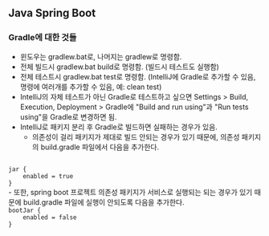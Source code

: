 ## Java Spring Boot

### Gradle에 대한 것들

* 윈도우는 gradlew.bat로, 나머지는 gradlew로 명령함.
* 전체 빌드시 gradlew.bat build로 명령함. (빌드시 테스트도 실행함)
* 전체 테스트시 gradlew.bat test로 명령함. (IntelliJ에 Gradle로 추가할 수 있음, 명령에 여러개를 추가할 수 있음, 예: clean test)
* IntelliJ의 자체 테스트가 아닌 Gradle로 테스트하고 싶으면 Settings > Build, Execution, Deployment > Gradle에 "Build and run using"과 "Run tests using"을 Gradle로 변경하면 됨.
* IntelliJ로 패키지 분리 후 Gradle로 빌드하면 실패하는 경우가 있음.
  - 의존성이 걸리 패키지가 제대로 빌드 안되는 경우가 있기 때문에, 의존성 패키지의 build.gradle 파일에서 다음을 추가한다.
<code>
jar {
	enabled = true
}
</code>
  - 또한, spring boot 프로젝트 의존성 패키지가 서비스로 실행되는 되는 경우가 있기 때문에 build.gradle 파일에 실행이 안되도록 다음을 추가한다.
<code>
bootJar {
	enabled = false
}
</code>
